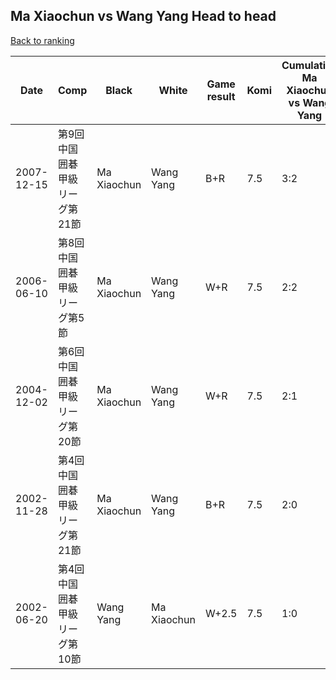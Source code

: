 ## Ma Xiaochun vs Wang Yang Head to head

[Back to ranking](../../index.md)




| **Date** | **Comp** | **Black** | **White** | **Game result** | **Komi** | **Cumulative Ma Xiaochun vs Wang Yang** | **Ma Xiaochun streak** | **Wang Yang streak** | 
| --- | --- | --- | --- | --- | --- | --- | --- | --- |
| 2007-12-15 | 第9回中国囲碁甲級リーグ第21節 | Ma Xiaochun | Wang Yang | B+R | 7.5 | 3:2 | 1 | 0 | 
| 2006-06-10 | 第8回中国囲碁甲級リーグ第5節 | Ma Xiaochun | Wang Yang | W+R | 7.5 | 2:2 | 0 | 2 | 
| 2004-12-02 | 第6回中国囲碁甲級リーグ第20節 | Ma Xiaochun | Wang Yang | W+R | 7.5 | 2:1 | 0 | 1 | 
| 2002-11-28 | 第4回中国囲碁甲級リーグ第21節 | Ma Xiaochun | Wang Yang | B+R | 7.5 | 2:0 | 2 | 0 | 
| 2002-06-20 | 第4回中国囲碁甲級リーグ第10節 | Wang Yang | Ma Xiaochun | W+2.5 | 7.5 | 1:0 | 1 | 0 |




